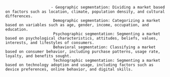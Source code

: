 						- Geographic segmentation: Dividing a market based on factors such as location, climate, population density, and cultural differences.
						 Demographic segmentation: Categorizing a market based on variables such as age, gender, income, occupation, and education.
						 Psychographic segmentation: Segmenting a market based on psychological characteristics, attitudes, beliefs, values, interests, and lifestyles of consumers.
						 Behavioral segmentation: Classifying a market based on consumer behavior, including purchase patterns, usage rate, loyalty, and benefits sought.
						 Technographic segmentation: Segmenting a market based on technology adoption and usage, including factors such as device preferences, online behavior, and digital skills.



